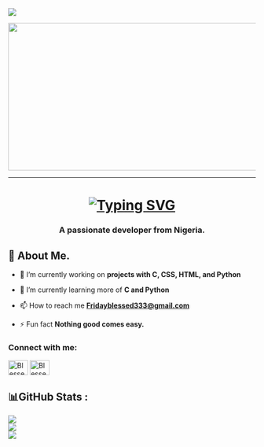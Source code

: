 

<img src="https://readme-typing-svg.herokuapp.com/?lines=Welcome+to+my+GitHub+page!&left=true&size=20">
</p>
<p align="center">
</p>



<div align="center">
  <img src="https://media.giphy.com/media/dWesBcTLavkZuG35MI/giphy.gif" width="600" height="300"/>
</div>

---

<h1 align="center"> <a href="https://git.io/typing-svg"><img src="https://readme-typing-svg.demolab.com?font=Fira+Code&size=30&pause=1000&color=1363DF&multiline=true&width=600&lines=Hi,+👋🏽+I'm+Friday+Blessed." alt="Typing SVG" /></a></h1>
<h3 align="center">A passionate  developer from Nigeria.</h3>


## 🙋 About Me.

- 🔭 I’m currently working on **projects with C, CSS, HTML, and Python**

- 🌱 I’m currently learning more of **C and Python**

- 📫 How to reach me **Fridayblessed333@gmail.com**

- ⚡ Fun fact **Nothing good comes easy.**




<h3 align="left">Connect with me:</h3>
<p align="left">

<a href="https://twitter.com/Chigozirim__1" target="blank"><img align="center" src="https://raw.githubusercontent.com/rahuldkjain/github-profile-readme-generator/master/src/images/icons/Social/twitter.svg" alt="Blessedfriday007" height="30" width="40" /></a>
<a href="https://linkedin.com/in/friday-blessed-34a026262" target="blank"><img align="center" src="https://raw.githubusercontent.com/rahuldkjain/github-profile-readme-generator/master/src/images/icons/Social/linked-in-alt.svg" alt="Blessedfriday007" height="30" width="40" /></a>
</p>


## 📊GitHub Stats :
![](https://github-readme-stats.vercel.app/api?username=Blessedfriday007&theme=highcontrast&hide_border=false&include_all_commits=true&count_private=false)<br/>
![](https://github-readme-streak-stats.herokuapp.com/?user=Blessedfriday007&theme=highcontrast&hide_border=false)<br/>
![](https://github-readme-stats.vercel.app/api/top-langs/?username=Blessedfriday007&theme=highcontrast&hide_border=false&include_all_commits=true&count_private=false&layout=compact)
